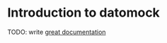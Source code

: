 # Introduction to datomock

TODO: write [great documentation](http://jacobian.org/writing/what-to-write/)
